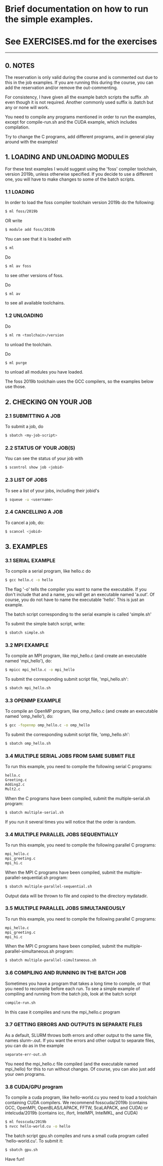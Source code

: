 # Brief documentation on how to run the simple examples. 
# See EXERCISES.md for the exercises

---
## 0. NOTES

The reservation is only valid during the course and is commented out due to this in the job examples. If you are running this during the course, you can add the reservation and/or remove the out-commenting. 

For consistency, I have given all the example batch scripts the suffix .sh even though it is not required. Another commonly used suffix is .batch but any or none will work. 

You need to compile any programs mentioned in order to run the examples, except for compile-run.sh and the CUDA example, which includes compilation. 

Try to change the C programs, add different programs, and in general play around with the examples! 

## 1. LOADING AND UNLOADING MODULES

For these test examples I would suggest using the 'foss' compiler toolchain, version 2019b, unless otherwise specified. If you decide to use a different one, you will have to make changes to some of the batch scripts.

### 1.1 LOADING

In order to load the foss compiler toolchain version 2019b do the following:

```bash
$ ml foss/2019b
```

OR write

```bash
$ module add foss/2019b
```

You can see that it is loaded with

```bash
$ ml
```

Do

```bash
$ ml av foss
```

to see other versions of foss.

Do

```bash
$ ml av
```

to see all available toolchains.

### 1.2 UNLOADING

Do

```bash
$ ml rm <toolchain>/version
```

to unload the toolchain.

Do

```bash
$ ml purge
```

to unload all modules you have loaded.


The foss 2019b toolchain uses the GCC compilers, so the examples below use those.

## 2. CHECKING ON YOUR JOB 

### 2.1 SUBMITTING A JOB 

To submit a job, do 

```bash
$ sbatch <my-job-script> 
```

### 2.2 STATUS OF YOUR JOB(S) 

You can see the status of your job with

```bash
$ scontrol show job <jobid>
```

### 2.3 LIST OF JOBS

To see a list of your jobs, including their jobid's

```bash
$ squeue -u <username>
```

### 2.4 CANCELLING A JOB

To cancel a job, do: 

```bash
$ scancel <jobid>
```

## 3. EXAMPLES

### 3.1 SERIAL EXAMPLE

To compile a serial program, like hello.c do 

```bash 
$ gcc hello.c -o hello
```

The flag '-o' tells the compiler you want to name the executable. If you don't include that and a name, you will get an executable named 'a.out'. Of course, you do not have to name the executable 'hello'. This is just an example. 

The batch script corresponding to the serial example is called 'simple.sh' 

To submit the simple batch script, write: 

```bash 
$ sbatch simple.sh
```

### 3.2 MPI EXAMPLE 

To compile an MPI program, like mpi_hello.c (and create an executable named 'mpi_hello'), do:  

```bash 
$ mpicc mpi_hello.c -o mpi_hello 
```

To submit the corresponding submit script file, 'mpi_hello.sh': 

```bash 
$ sbatch mpi_hello.sh
```

### 3.3 OPENMP EXAMPLE 

To compile an OpenMP program, like omp_hello.c (and create an executable named 'omp_hello'), do: 

```bash 
$ gcc -fopenmp omp_hello.c -o omp_hello 
```

To submit the corresponding submit script file, 'omp_hello.sh': 

```bash 
$ sbatch omp_hello.sh 
```

### 3.4 MULTIPLE SERIAL JOBS FROM SAME SUBMIT FILE 

To run this example, you need to compile the following serial C programs: 

```bash 
hello.c
Greeting.c
Adding2.c
Mult2.c
```

When the C programs have been compiled, submit the multiple-serial.sh program: 

```bash 
$ sbatch multiple-serial.sh 
```

If you run it several times you will notice that the order is random. 

### 3.4 MULTIPLE PARALLEL JOBS SEQUENTIALLY 

To run this example, you need to compile the following parallel C programs: 

```bash 
mpi_hello.c
mpi_greeting.c
mpi_hi.c
```

When the MPI C programs have been compiled, submit the multiple-parallel-sequential.sh program:

```bash 
$ sbatch multiple-parallel-sequential.sh
```

Output data will be thrown to file and copied to the directory mydatadir. 

### 3.5 MULTIPLE PARALLEL JOBS SIMULTANEOUSLY 

To run this example, you need to compile the following parallel C programs:       

```bash 
mpi_hello.c
mpi_greeting.c
mpi_hi.c
```

When the MPI C programs have been compiled, submit the multiple-parallel-simultaneous.sh program:

```bash 
$ sbatch multiple-parallel-simultaneous.sh
```

### 3.6 COMPILING AND RUNNING IN THE BATCH JOB

Sometimes you have a program that takes a long time to compile, or that you need to recompile before each run. To see a simple example of compiling and running from the batch job, look at the batch script

```bash 
compile-run.sh
```

In this case it compiiles and runs the mpi_hello.c program 

### 3.7 GETTING ERRORS AND OUTPUTS IN SEPARATE FILES

As a default, SLURM throws both errors and other output to the same file, names slurm-<jobid>.out. If you want the errors and other output to separate files, you can do as in the example 

```bash 
separate-err-out.sh 
```

You need the mpi_hello.c file compiled (and the executable named mpi_hello) for this to run without changes. Of course, you can also just add your own programs. 

### 3.8 CUDA/GPU program 

To compile a cuda program, like hello-world.cu you need to load a toolchain containing CUDA compilers. We recommend fosscuda/2019b (contains GCC, OpenMPI, OpenBLAS/LAPACK, FFTW, ScaLAPACK, and CUDA) or intelcuda/2019b (contains icc, ifort, IntelMPI, IntelMKL, and CUDA) 

```bash 
$ ml fosscuda/2019b
$ nvcc hello-world.cu -o hello
```

The batch script gpu.sh compiles and runs a small cuda program called 'hello-world.cu'. To submit it: 

```bash 
$ sbatch gpu.sh
```


Have fun! 
